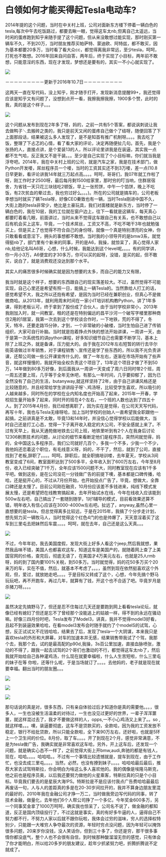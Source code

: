 # 白领如何才能买得起Tesla电动车?

2014年提的这个问题，当时在中关村上班，公司对面新东方楼下停着一辆白色的tesla,每次中午去吃饭路过，都要去瞅一眼，觉得这车太nb,但离自己太遥远，当时闲的蛋疼跑到知乎来随手提了这个问题，但从来没敢想过能实现，那时刚买第一辆车不久，不到20万，当时朋友推荐买帕萨特、蒙迪欧、阿特兹，都不敢买，因为基本都要20多万，当时看了看大众cc，都觉得离我非常远，至少tesla，呵呵，打死也不敢想。2016年回来自问自答，两年后，终于实现了小目标，两年前不敢想，只能意淫的东西，现在才发现，梦想还是要有的，其实一不小心就实现了。

![](../.gitbook/assets/image%20%286%29.png)

－－－－－－－－－更新于2016年10.7日－－－－－－－－－

这两天一直在写代码，没上知乎，刚才随手打开，发现新消息提醒99+，我还觉得应该是知乎又有问题了，没想到点开一看，我擦我擦我擦，1900多个赞，此时的我，真的是这个样子。。。

![](../.gitbook/assets/image.png)

这个问题从发布到现在2年多了呀，妈的，之前一共有5个答案，都说讽刺说让我去做鸭子＼去搬砖之类的，我只是前天又闲的蛋疼自己做个了结呀，随便回答了下上面那段话，结果被这么多人发现了，是不是知首有推广机制呀。。。。我去吃了饭，整理了下忐忑的心情，看了看大家的评论，决定再随便扯几句。首先，我是个张扬的人，直接点讲，是个爱装13的人，所以评论里讲我是在装逼，其实我一点都不生气哈，反正我又不是干装。。。至少是自己实现了个小目标嘛，你们就当我是浮夸吧。2014年，我在中关村上班的公司，就是汽车之家，我是在技术部门，做Python开发喽，屌丝程序员一个喽，当时的工资其实还不到3万喽，差一点\(10.8日早更新，看评论讲我14年就三万起点高。。。。呵呵，哥哥们，我07年就工作啦了呀，刚工作时才2500呀，最后每月剩1500给家里，那时穷的叮当响，住群居宿舍，为省钱一天只花三块钱吃2顿饭，早上一张煎饼，中午一个馅饼，晚上不吃饭，有2次贫血的晕过去，我也穷过好么。。。\)。所在的公司就是搞车的，公司老板李想当时就买了辆Tesla呀，好像CEO秦致也有一辆，当时Tesla刚进中国不久，大街上跑的tesla非常少，绝比是土豪玩具，我们对面楼就是新东方，当时停了一辆白色的，我在10层，我的工位就在窗户边上，往下一看就是这辆车，每天真心都要盯着看几眼，前面讲过，当时从来不觉得这车跟自己有关系，也不敢想自己以后有机会买上这车，毕竟，一个技术屌丝，工资又不高，不吃不喝干3年也就勉强买上，但是买上了也觉得不符合自己的身份呀。就像一个真是特别漂亮的女神，你只敢看看或意淫下，拥头的事想都不敢想。当时我的小领导开的是bmw3系，就觉得挺nb了，部门里有个新来的同事，开的是A6，我操，就惊呆了，真心觉得人家nb,给他记名叫A6哥，心想，什么时候，我能达到这个level呢。。。。有的同学讲，你一月小3万，A6便宜的才30多万，你可以买的起呀，没错，是买的起，但不敢买，说白了，就是消费观还没达到那个水平。

其实人的痛苦很多时候确实就是因为想要的太多，而自己的能力又有限，

我当时就是这个样子，想要的东西跟自己的现实落差较大。不过，虽然觉得不可能实现，自己心里还是希望有照一日，能搞上一辆Tesla的。当然靠给人打工的话，感觉希望不大，我之所以还抱有希望，是因为当时已经在兼职创业，但真心不是做微商哈。从2013年，就利用周末时间在一家小IT培训机构教Python，讲了1年多课，得到老板认可，终于拿到了股份成了合伙人，由于当时学校非常小，2013年我刚加入时，就一间教室，租的还是在特别偏远的昌平沙河一个破写字楼里那种商住2用的1居室，我第一次去到这个学校谈合作时，一下地铁，荒的不得了，冬天，特冷，还要走路15分钟，才到，一个非常破的小破楼，当时生怕自己进了传销组织，大家可自行补脑。当时就是抱着挣点外快的想法开始讲课，一周讲一天，由于是第一次系统性的讲python课程，好多知识细节自己也需要不断学习，基本上除了上班之外，就是备课，压力挺大的。由于我在2012年左右短暂的转行去华尔街英语做过半年销售，对于课程销售＼宣传还是学了些东西的，所以我不光负责讲课，还帮公司做一些公开课宣传什么的，做了一年左右，逐渐在市场开始有了些声音，就这样慢慢的，我就开始全权负责这个项目了，13年这个项目才做了不到50万，14年做到80多万好像，到后面我从一周讲一天变成了周六日同时带2个班，周一周五还要上班，几乎等于全年无休吧，有那么一年时间，几乎要抑郁了，因为已全然没有了自己的生活，butanyway,就这样坚持了2年，由于自己讲课风格还是比较随意的，并且经常给学生讲讲段子呀＼鸡汤呀，比较受学生喜欢，所以吸引的人越来越多，同时所在的学校在业内知名度也开始高了起来，2015年一开春，学校招生量开始多了起来，同时开的班在4个左右，一个班的人数也达到了四五十人。到了2015年4月份，我已经想离职了，因为实在是觉得，在公司天天写代码，再写十年，我也与Tesla无缘呀哈，加上当时学校的创始人一直希望我全职跟他一起搞，之前讲真是不太敢，毕竟13和14年时，并没信心觉得学校以后能做大，当时自己还是打工心态，觉得一下子离开收入稳定的大公司，不安全感就上来了。不过有天早上，我从天通苑做地铁去公司上班，地铁里听到有2个人在我身后讨论12306刷票技术的问题，从讨论的细节来看断定他们是程序员，突然间就觉得，妈的，全中国这么多程序员，我们公司就好几百个，多我一个不多，少我一个不少，我他妈还恋着这个职位，有毛线意义呀，妈的，不干了，然后，就到了公司，直接找到了老板,辞职了。。。。呵呵。辞职后，就全职搞培训喽，去年夏天，学校从3间教室变成了6间，教室面积达到了500多平，全年收入到了600万左右，今年至8月份，收入已经突破了1千万，全年应该1500问题不大，同时教室现在应该有1千多平吧。做到这些，是在公司没花一分钱做广告的前提下噢，基本都是口碑传播，哈哈，还是挺开心的，不过从7月份开始，也开始投点广告了，毕竟，想做大，全靠口碑还是太慢了。目前公司刚在融资，10月份应该差不多钱进来，纯线下模式发展太慢，还是希望把在线教育搞起来，去年开始试水在线，今年在线收入应该能到500w左右吧，自己搞出了一套随到随学，1对1辅导的模式，目前看效果还算不错，明年收入有信心应该在3000-4000w左右吧。扯远了，anyway,虽然心里一直想要的是tesla，但总觉得离多比较远，于是在2015年，我搞了个分步走计划，想先努力买一辆牧马人，当时觉得这个红色4门的也是帅爆了，天天意淫着买了这车到三里屯去把妹然后车震，。。。呵呵，就在去年，自己还是这么天真。。。

![](../.gitbook/assets/image%20%2813%29.png)

不过，今年年初，我去美国度假，发现大街上好多人看这个jeep,然后我就想，果然我品味不错，美国人也都喜欢这车，知道这车是美国产的，就随着网上查了上美国官网的价格，查完后，彻底无语了，在美国才4万美元左右，也就是25人rmb呀，妈的到了国内要100%关税，到50多万。当时就觉得，妈的花50多万买个20来万的车，实在不值，然后，就基本不考虑了。。。，虽然到现在依然挺喜欢这个外观，但，爱过，就放她走吧。。。。于是目标又转成了这个，心想，今年先搞个野马玩玩吧，再不开跑车，再过几年，就算有了钱，开这个也不合适了吧。毕竟岁月是杀猪刀呀。。。。

![](../.gitbook/assets/image%20%289%29.png)

虽然决定先搞野马了，但还是忍不住每过几天还是要跑到网上看看tesla论坛，就像已经有媳妇了但还是忘不了曾经那个没能追上的姑娘一样，得不到的永远在骚动嘛。好像三四月份时吧，Tesla发布了Model3，讲真，我并不觉得model3好看，且起不到装逼效果哈哈，在看model3发布会时随手就约了个modelS的试驾，心想，反正试试又不花钱哈哈，结果去了后，发现了tesla一个大阴谋，本来我只是喜欢tesla的外形和大屏幕，对车的加速本并无感，结果销售带我试了个驾，我那个去，我那个去，试的是最高配的p90d,我操，3s百公里加速，直接血脉喷张，激动的不得了，跟我一起去试驾的2个哥们也激动的不行，都觉得这车太nb了，然后我就开始给自己各种灌鸡汤，什么现在就要幸福啦，什么人生苦短啦，什么三里屯的妹子在等    你啦，还等什么呢，于是当场就订了。。。。去他妈的，老子就是现在就要幸福。翻出当时的朋友圈。。。

![](../.gitbook/assets/image%20%288%29.png)

![](../.gitbook/assets/image%20%284%29.png)

![](../.gitbook/assets/image%20%2814%29.png)

那句话说的真是对，很多东西，只有亲自体验过后才知道你是真的需要他。。。，很多人，一生也没被生活温柔的对待过，一生也没见过更好的世界，一辈子浑浑噩噩，就这样混过去了，我才不要做这样的人，opps,一不小心鸡汤又上来了。。so    ,就这样喽。。。噢，装逼要彻底，这车不是贷款买的，全款哈，因为我的工资发放不稳定，银行不给批贷款，所以只能全款啦，全下来90万左右，还好啦，也就是5环上一个卫生间的价位。8月份，取了车。。。。开了到现在2个月，感觉非常满意，不是为tesla做广告，我确实就是非常喜欢这车哈，另外，开上这车后，还发现一个问题，就是确实心态不一样了，之前觉得大街上开bmw,audi,奔驰的都是有钱人，现在，哈哈。。。。哈哈哈。。不过有一个事情比较遗憾就是，提车到现在，由于工作忙，也没去成三里屯。。。。当然，必然，也没有撩到妹子。。。。哈哈哈最后最后，推荐大家去试驾特斯拉，你会明白为啥这么多人喜欢他的。我的偶像是埃隆马斯克，他之前也是程序员奥，以后我还要努力做他的火星乘客，特斯拉真的只是个小目标。毕竟我们要去的是星辰大海!PS。特斯拉是不是应该付我点广告费哈哈最最后再废话一句，人与人的差距真的多是在20-30岁间拉开的，我并不算身边朋友里混的最好的，2010年我在金融公司才挣一万二，当时做我旁边写代码的同事，转了技术金融，做量化，去年他们6个人帮公司挣了一个多亿，今年奖金600多万，另一个同事奖金拿了1000万呵呵，确实我也惊呆了，公司名不说了，做金融的都知道，反正是国内顶级投行了，不过这就是事实，真的有好多牛逼的人，逼得自己不努力都不行，不努力人家以后就不跟你玩啦，我体会过穷的滋味，穷人的选择权特别少，只能跟一大堆穷人争夺最次的资源，年轻时穷点没问题，因为年轻可以掩饰很多问题，20来岁你没钱，没人笑话你，但到三十多了，你还是穷，那干很多事情你都没底气，整个人也不会很有自信，到时候那种酸溜溜无奈的感觉，只有体会了你才能明白，所以给20多岁的朋友建议，趁年少抓紧努力吧，折腾折腾说不定就成了。



